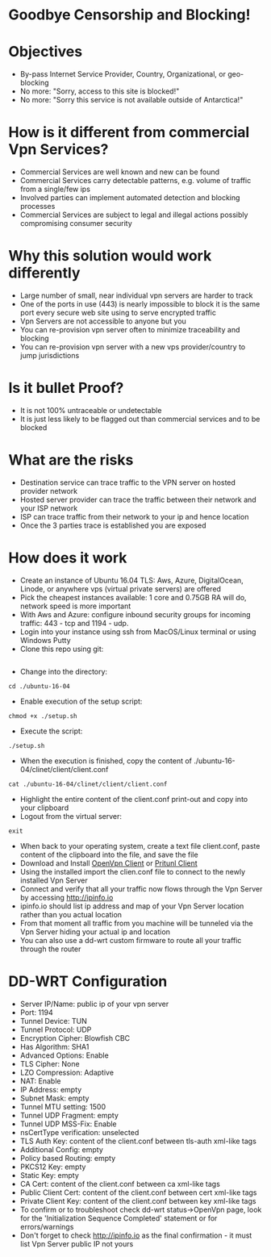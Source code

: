 # Goodbye Censorship and Blocking! #

# Objectives #
* By-pass Internet Service Provider, Country, Organizational, or geo-blocking
* No more: "Sorry, access to this site is blocked!"
* No more: "Sorry this service is not available outside of Antarctica!"

# How is it different from commercial Vpn Services? #
* Commercial Services are well known and new can be found 
* Commercial Services carry detectable patterns, e.g. volume of traffic from a single/few ips
* Involved parties can implement automated detection and blocking processes
* Commercial Services are subject to legal and illegal actions possibly compromising consumer security

# Why this solution would work differently #
* Large number of small, near individual vpn servers are harder to track
* One of the ports in use (443) is nearly impossible to block it is the same port every secure web site using to serve encrypted traffic
* Vpn Servers are not accessible to anyone but you
* You can re-provision vpn server often to minimize traceability and blocking
* You can re-provision vpn server with a new vps provider/country to jump jurisdictions

# Is it bullet Proof? #
* It is not 100% untraceable or undetectable
* It is just less likely to be flagged out than commercial services and to be blocked

# What are the risks #
* Destination service can trace traffic to the VPN server on hosted provider network
* Hosted server provider can trace the traffic between their network and your ISP network
* ISP can trace traffic from their network to your ip and hence location
* Once the 3 parties trace is established you are exposed

# How does it work  #
* Create an instance of Ubuntu 16.04 TLS: Aws, Azure, DigitalOcean, Linode, or anywhere vps (virtual private servers) are offered
* Pick the cheapest instances available: 1 core and 0.75GB RA will do, network speed is more important
* With Aws and Azure: configure inbound security groups for incoming traffic: 443 - tcp and 1194 - udp.
* Login into your instance using ssh from MacOS/Linux terminal or using Windows Putty
* Clone this repo using git:
```
```
* Change into the directory:
```
cd ./ubuntu-16-04
```
* Enable execution of the setup script:
```
chmod +x ./setup.sh
```
* Execute the script:
```
./setup.sh
```
* When the execution is finished, copy the content of ./ubuntu-16-04/clinet/client/client.conf
```
cat ./ubuntu-16-04/clinet/client/client.conf
```
* Highlight the entire content of the client.conf print-out and copy into your clipboard
* Logout from the virtual server:
```
exit
```
* When back to your operating system, create a text file client.conf, paste content of the clipboard into the file, and save the file
* Download and Install [OpenVpn Client](https://openvpn.net/index.php/open-source/downloads.html) or [Pritunl Client](https://client.pritunl.com/)
* Using the installed import the clien.conf file to connect to the newly installed Vpn Server
* Connect and verify that all your traffic now flows through the Vpn Server by accessing http://ipinfo.io
* ipinfo.io should list ip address and map of your Vpn Server location rather than you actual location
* From that moment all traffic from you machine will be tunneled via the Vpn Server hiding your actual ip and location
* You can also use a dd-wrt custom firmware to route all your traffic through the router


# DD-WRT Configuration #
* Server IP/Name: public ip of your vpn server
* Port: 1194
* Tunnel Device: TUN
* Tunnel Protocol: UDP
* Encryption Cipher: Blowfish CBC
* Has Algorithm: SHA1
* Advanced Options: Enable
* TLS Cipher: None
* LZO Compression: Adaptive
* NAT: Enable
* IP Address: empty
* Subnet Mask: empty
* Tunnel MTU setting: 1500
* Tunnel UDP Fragment: empty
* Tunnel UDP MSS-Fix: Enable
* nsCertType verification: unselected
* TLS Auth Key: content of the client.conf between tls-auth xml-like tags
* Additional Config: empty
* Policy based Routing: empty
* PKCS12 Key: empty
* Static Key: empty
* CA Cert: content of the client.conf between ca xml-like tags
* Public Client Cert: content of the client.conf between cert xml-like tags
* Private Client Key: content of the client.conf between key xml-like tags
* To confirm or to troubleshoot check dd-wrt status->OpenVpn page, look for the 'Initialization Sequence Completed' statement or for errors/warnings
* Don't forget to check http://ipinfo.io as the final confirmation - it must list Vpn Server public IP not yours
